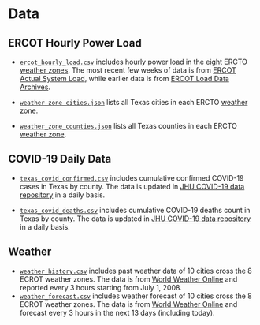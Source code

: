 # Data

## ERCOT Hourly Power Load

- [`ercot_hourly_load.csv`](./ercot_hourly_load.csv) includes hourly power load in the eight ERCTO [weather zones](./ercotWeatherZoneMap.png). The most recent few weeks of data is from [ERCOT Actual System Load](http://mis.ercot.com/misapp/GetReports.do?reportTypeId=13101&reportTitle=Actual%20System%20Load%20by%20Weather%20Zone), while earlier data is from [ERCOT Load Data Archives](http://www.ercot.com/gridinfo/load/load_hist).

- [`weather_zone_cities.json`](./weather_zone_cities.json) lists all Texas cities in each ERCTO [weather zone](./ercotWeatherZoneMap.png).

- [`weather_zone_counties.json`](./weather_zone_counties.json) lists all Texas counties in each ERCTO [weather zone](./ercotWeatherZoneMap.png).

## COVID-19 Daily Data

- [`texas_covid_confirmed.csv`](./texas_covid_confirmed.csv) includes cumulative confirmed COVID-19 cases in Texas by county. The data is updated in [JHU COVID-19 data repository](https://github.com/CSSEGISandData/COVID-19/tree/master/csse_covid_19_data/csse_covid_19_time_series) in a daily basis.

- [`texas_covid_deaths.csv`](./texas_covid_confirmed.csv) includes cumulative COVID-19 deaths count in Texas by county. The data is updated in [JHU COVID-19 data repository](https://github.com/CSSEGISandData/COVID-19/tree/master/csse_covid_19_data/csse_covid_19_time_series) in a daily basis.

## Weather
- [`weather_history.csv`](./weather_history.csv) includes past weather data of 10 cities cross the 8 ECROT weather zones. The data is from [World Weather Online](https://www.worldweatheronline.com) and reported every 3 hours starting from July 1, 2008.
- [`weather_forecast.csv`](./weather_history.csv) includes weather forecast of 10 cities cross the 8 ECROT weather zones. The data is from [World Weather Online](https://www.worldweatheronline.com) and forecast every 3 hours in the next 13 days (including today).
